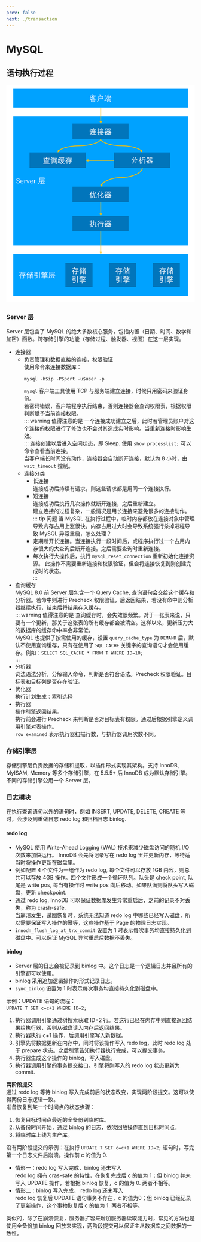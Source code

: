 ```yaml
---
prev: false
next: ./transaction
---
```


# MySQL

## 语句执行过程
![MySQL 执行过程](/img/mysqlProcess.png)  

### Server 层
Server 层包含了 MySQL 的绝大多数核心服务，包括内置（日期、时间、数学和加密）函数。跨存储引擎的功能（存储过程、触发器、视图）在这一层实现。  

+ 连接器  
  + 负责管理和数据直接的连接，权限验证  
    使用命令来连接数据库：  
    ``` shell
    mysql -h$ip -P$port -u$user -p
    ```
    `mysql` 客户端工具使用 TCP 与服务端建立连接，时候只用密码来验证身份。  
    若密码错误，客户端程序执行结束，否则连接器会查询权限表，根据权限判断赋予当前连接权限。  
    ::: warning 值得注意的是
    一个连接成功建立之后，此时若管理员账户对这个连接的权限进行了修改也不会对其造成实时影响。当重新连接时影响生效。  
    :::
    连接创建以后进入空闲状态，即 Sleep. 使用 `show processlist;` 可以命令查看当前连接。  
    当客户端长时间没有动作，连接器会自动断开连接，默认为 8 小时，由 `wait_timeout` 控制。  
  + 连接分类
    + 长连接  
      连接成功后持续有请求，则这些请求都是用同一个连接执行。  
    + 短连接  
      连接成功后执行几次操作就断开连接，之后重新建立。  
      建立连接的过程复杂，一般情况是用长连接来避免很多的连接动作。  
    ::: tip 问题
    当 MySQL 在执行过程中，临时内存都放在连接对象中管理导致内存占用上涨很快。内存占用过大时会导致系统强行杀掉进程导致 MySQL 异常重启，怎么处理？  
    + 定期断开长连接。当连接执行一段时间后，或程序执行过一个占用内存很大的大查询后断开连接。之后需要查询时重新连接。  
    + 每次执行大操作后，执行 `mysql_reset_connection` 重新初始化连接资源。 此操作不需要重新连接和权限验证，但会将连接恢复到刚创建完成时的状态。<Badge text="MySQL 5.7 +"/>  
    :::
+ 查询缓存 <Badge text="MySQL 8.0 -" type="error"/>  
  MySQL 8.0 前 Server 层包含一个 Query Cache, 查询语句会交给这个缓存和分析器。若命中则进行 Precheck 权限验证，后返回结果，若没有命中则分析器继续执行，结束后将结果存入缓存。  
  ::: warning 值得注意的是
  查询缓存时，会失效很频繁。对于一张表来说，只要有一个更新，那关于这张表的所有缓存都会被清空。这样以来，更新压力大的数据库的缓存命中率会非常低。  
  MySQL 也提供了按需使用的缓存，设置 `query_cache_type` 为 `DEMAND` 后，默认不使用查询缓存，只有在使用了 `SQL_CACHE` 关键字的查询语句才会使用缓存。例如：`SELECT SQL_CACHE * FROM T WHERE ID=10;`  
  :::
+ 分析器  
  词法语法分析，分解输入命令，判断是否符合语法。Precheck 权限验证。目标表和目标列是否存在验证。    
+ 优化器  
  执行计划生成；索引选择
+ 执行器  
  操作引擎返回结果。  
  执行前会进行 Precheck 来判断是否对目标表有权限。通过后根据引擎定义调用引擎对表操作。  
  `row_examined` 表示执行器扫描行数，与执行器调用次数不同。  

### 存储引擎层
存储引擎层负责数据的存储和提取，以插件形式实现其架构。支持 InnoDB, MyISAM, Memory 等多个存储引擎，在 5.5.5+ 后 InnoDB 成为默认存储引擎。不同的存储引擎公用一个 Server 层。  

### 日志模块
在执行查询语句以外的语句时，例如 INSERT, UPDATE, DELETE, CREATE 等时，会涉及到重做日志 redo log 和归档日志 binlog. 

#### redo log
+ MySQL 使用 Write-Ahead Logging (WAL) 技术来减少磁盘访问的随机 I/O 次数来加快运行。 InnoDB 会先将记录写在 redo log 里并更新内存，等待适当时将操作更新在磁盘里。  
+ 例如配置 4 个文件为一组作为 redo log, 每个文件可以存放 1GB 内容，则总共可以存放 4GB 操作。四个文件形成一个循环队列。队头是 check point, 队尾是 write pos, 每当有操作时 write pos 向后移动。如果队满则将队头写入磁盘，更新 checkpoint.  
+ 通过 redo log, InnoDB 可以保证数据库发生异常重启后，之前的记录不对丢失，称为 crash-safe.  
  当崩溃发生，试图恢复时，系统无法知道 redo log 中哪些已经写入磁盘，所以需要保证写入操作的幂等，这些操作基于 Page 的物理日志实现。  
+ `innodn_flush_log_at_trx_commit` 设置为 1 时表示每次事务均直接持久化到磁盘中。可以保证 MySQL 异常重启后数据不丢失。  

#### binlog
+ Server 层的日志会被记录到 binlog 中。这个日志是一个逻辑日志并且所有的引擎都可以使用。  
+ binlog 采用追加逻辑操作的形式记录日志。  
+ `sync_binlog` 设置为 1 时表示每次事务均直接持久化到磁盘中。  

示例：UPDATE 语句的流程：  
`UPDATE T SET c=c+1 WHERE ID=2;`  
1. 执行器调用引擎通过树搜索获取 ID=2 行。若这行已经在内存中则直接返回结果给执行器，否则从磁盘读入内存后返回结果。  
2. 执行器执行 c+1 操作，后调用引擎写入新数据。  
3. 引擎先将数据更新在内存中，同时将该操作写入 redo log，此时 redo log 处于 prepare 状态。之后引擎告知执行器执行完成，可以提交事务。  
4. 执行器生成这个操作的 binlog，写入磁盘。  
5. 执行器调用引擎的事务提交接口。引擎将刚写入的 redo log 状态更新为 commit.  

**两阶段提交**  
通过 redo log 等待 binlog 写入完成前后的状态改变，实现两阶段提交。这可以使得两份日志逻辑一致。  
准备恢复到某一个时间点的状态步骤：  
1. 恢复目标时间点最近的全备份到临时库。  
2. 从备份时间开始，通过 binlog 的日志，依次回放操作直到目标时间点。  
3. 将临时库上线为生产库。  

没有两阶段提交的示例：在执行 `UPDATE T SET c=c+1 WHERE ID=2;` 语句时，写完第一个日志文件后崩溃。操作前 c 的值为 0.  
+ 情形一：redo log 写入完成，binlog 还未写入  
  redo log 拥有 cras-safe 的特性，在恢复完成后 c 的值为 1；但 binlog 并未写入 UPDATE 操作，若根据 binlog 恢复，c 的值为 0. 两者不相等。  
+ 情形二：binlog 写入完成， redo log 还未写入  
  redo log 恢复后 UPDATE 语句事务不存在，c 的值为0；但 binlog 已经记录了更新操作，这个事物恢复后 c 的值为 1. 两者不相等。  

类似的，除了在崩溃恢复，服务器扩容来增加服务器读取能力时，常见的方法也是使用全备份加 binlog 回放来实现，两阶段提交可以保证主从数据库之间数据的一致性。  